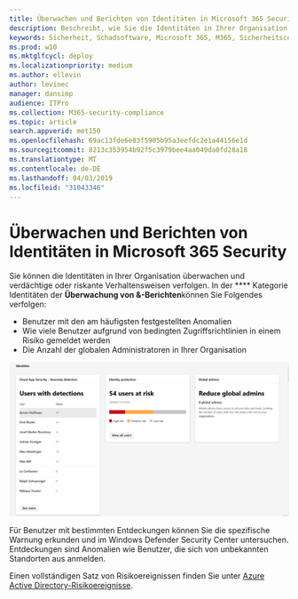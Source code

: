 ```yaml
---
title: Überwachen und Berichten von Identitäten in Microsoft 365 Security
description: Beschreibt, wie Sie die Identitäten in Ihrer Organisation überwachen und verdächtige oder riskante Verhaltensweisen verfolgen können.
keywords: Sicherheit, Schadsoftware, Microsoft 365, M365, Sicherheitscenter, Überwachung, Bericht, Identität
ms.prod: w10
ms.mktglfcycl: deploy
ms.localizationpriority: medium
ms.author: ellevin
author: levinec
manager: dansimp
audience: ITPro
ms.collection: M365-security-compliance
ms.topic: article
search.appverid: met150
ms.openlocfilehash: 69ac13fde6e83f5905b95a3eefdc2e1a44156e1d
ms.sourcegitcommit: 8213c353954b92f5c3979bee4aa049da0fd28a18
ms.translationtype: MT
ms.contentlocale: de-DE
ms.lasthandoff: 04/03/2019
ms.locfileid: "31043346"
---
```

# <a name="monitor-and-report-identities-in-microsoft-365-security"></a>Überwachen und Berichten von Identitäten in Microsoft 365 Security

Sie können die Identitäten in Ihrer Organisation überwachen und verdächtige oder riskante Verhaltensweisen verfolgen. In der **** Kategorie Identitäten der **Überwachung von &-Berichten**können Sie Folgendes verfolgen:

* Benutzer mit den am häufigsten festgestellten Anomalien
* Wie viele Benutzer aufgrund von bedingten Zugriffsrichtlinien in einem Risiko gemeldet werden
* Die Anzahl der globalen Administratoren in Ihrer Organisation

![Identitätskategorie der Überwachung der &-Berichte (Seite)](./media/security-docs/identities.png)

Für Benutzer mit bestimmten Entdeckungen können Sie die spezifische Warnung erkunden und im Windows Defender Security Center untersuchen. Entdeckungen sind Anomalien wie Benutzer, die sich von unbekannten Standorten aus anmelden.

Einen vollständigen Satz von Risikoereignissen finden Sie unter [Azure Active Directory-Risikoereignisse](https://docs.microsoft.com/azure/active-directory/reports-monitoring/concept-risk-events).
